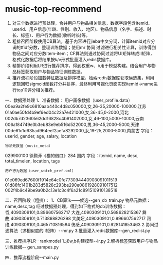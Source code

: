 # music-top-recommend

1.	对三个数据进行预处理，合并用户与物品相关信息，数据字段包含itemid、userid、用户信息(年龄、性别、收入、地区)、物品信息（名字、描述、时长、标签）、用户行为数据(收听时长)等。
2.	粗排召回阶段使用CB算法，基于内容进行jieba中文分词，计算itemid对应分词的tfidf分数，整理训练数据；使用mr 协同
过滤进行相关性计算，训练得到物品之间对应分数item-item；CF算法则通过协同过滤将UI矩阵转成II矩阵，格式化数据后将结果按k/v形式批量灌入redis数据库。
3.	精排阶段利用LR进行推荐排序，得到权重w、b用于模型构建。结合用户与物品标签获取用户与物品特征训练数据。
4.	推荐流程阶段加载特征数据及排序模型，检索redis数据库获取候选集，利用逻辑回归sigmoid函数打分并排序，最终利用可视化页面实现itemid->name进行top10评分相关推荐。

一、数据预处理
1、准备数据：
用户画像数据（user_profile.data）
00ea9a2fe9c6810aab440c4d8c050000,女,26-35,20000-100000,江苏
01a0ae50fd4b9ef6ed04c22a7e421000,女,36-45,0-2000,河北
002db7d2360562dd16828c4b91402000,女,46-100,5000-10000,云南
006a184749e3b3eb83e9eb516d522000,男,36-45,2000-5000,天津
00de61c1d635ad964eef2aefa8292000,女,19-25,2000-5000,内蒙古
字段：userid, gender, age, salary, location

	物品元数据（music_meta）
029900100  徐颢菲《猫的借口》284 国内
字段：itemid, name, desc, total_timelen, location, tags

	用户行为数据（user_watch_pref.sml）
01e069ed67600f1914e64c0fe773094440903091011519
01d86fc1401b283d5828c293be290e0861928091017512
002f4b9c49be9a0b2c13e1c3c4f6a21c891510910138518

二、召回阶段（粗排）：
1、CB算法——候选--gen_cb_train.py
物品元数据：name,desc,tag
经过数据预处理，得到如下格式的cb训练数据：
哲,4090309101,0.896607562717
大连,4090309101,0.568628215367
舞曲,4090309101,0.713898826298
大美妞,4090309101,0.896607562717
网络,4090309101,0.465710816584
伤感,4090309101,0.628141853463
2.协同过滤算法（求相似度的II矩阵）--mr.py
3.批量灌入redis数据库--gen_reclist.py

三、推荐排序LR--rankmodel
1.求w,b构建模型--lr.py
2.解析标签获取用户与物品训练数据-- gen_sampes.py

四、推荐流程阶段--main.py
